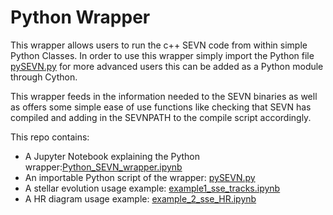 # Python Wrapper

This wrapper allows users to run the c++ SEVN code from within simple Python Classes. In order to use this wrapper simply import the Python file [pySEVN.py](pySEVN.py) for more advanced users this can be added as a Python module through Cython. 

This wrapper feeds in the information needed to the SEVN binaries as well as offers some simple ease of use functions like checking that SEVN has compiled and adding in the SEVNPATH to the compile script accordingly. 

This repo contains: 
 
* A Jupyter Notebook explaining the Python wrapper:[Python_SEVN_wrapper.ipynb](Python_SEVN_wrapper.ipynb)
* An importable Python script of the wrapper: [pySEVN.py](pySEVN.py)
* A stellar evolution usage example: [example1_sse_tracks.ipynb](example1_sse_tracks.ipynb)
* A HR diagram usage example: [example_2_sse_HR.ipynb](example_2_sse_HR.ipynb) 
